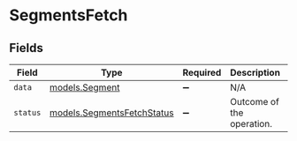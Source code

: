 # SegmentsFetch


## Fields

| Field                                                          | Type                                                           | Required                                                       | Description                                                    | Example                                                        |
| -------------------------------------------------------------- | -------------------------------------------------------------- | -------------------------------------------------------------- | -------------------------------------------------------------- | -------------------------------------------------------------- |
| `data`                                                         | [models.Segment](../models/segment.md)                         | :heavy_minus_sign:                                             | N/A                                                            |                                                                |
| `status`                                                       | [models.SegmentsFetchStatus](../models/segmentsfetchstatus.md) | :heavy_minus_sign:                                             | Outcome of the operation.                                      | success                                                        |